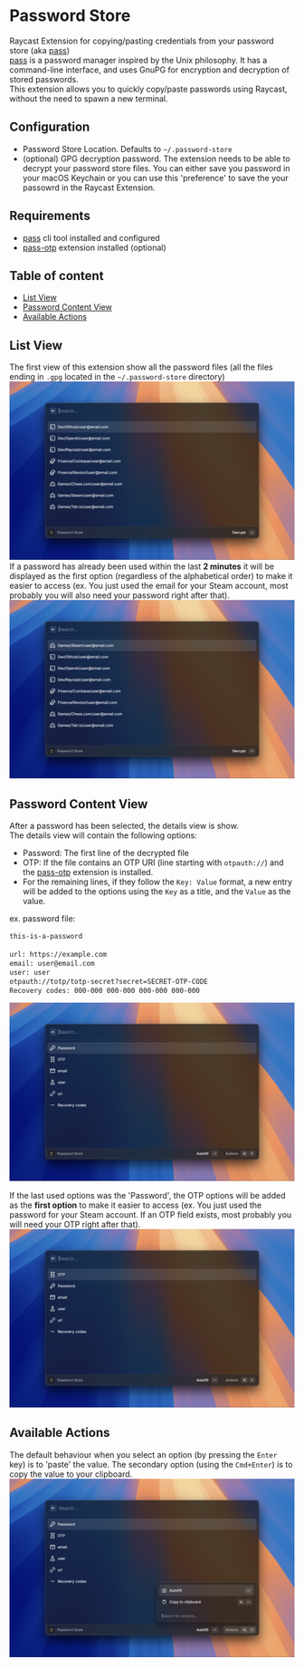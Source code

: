 # Password Store

Raycast Extension for copying/pasting credentials from your password store (aka [pass](https://passwordstore.org))  
[pass](https://passwordstore.org) is a password manager inspired by the Unix philosophy. It has a command-line interface, and uses GnuPG for encryption and decryption of stored passwords.  
This extension allows you to quickly copy/paste passwords using Raycast, without the need to spawn a new terminal.  

## Configuration
* Password Store Location. Defaults to `~/.password-store`
* (optional) GPG decryption password. The extension needs to be able to decrypt your password store files. You can either save you password in your macOS Keychain or you can use this 'preference' to save the your passowrd in the Raycast Extension.

## Requirements
* [pass](https://passwordstore.org) cli tool installed and configured
* [pass-otp](https://github.com/tadfisher/pass-otp) extension installed (optional)

## Table of content
- [List View](#list-view)
- [Password Content View](#password-content-view)
- [Available Actions](#available-actions)

## List View
The first view of this extension show all the password files (all the files ending in `.gpg` located in the `~/.password-store` directory)
![List Passwords](./media/01-pass-list.png)
If a password has already been used within the last **2 minutes** it will be displayed as the first option (regardless of the alphabetical order) to make it easier to access (ex. You just used the email for your Steam account, most probably you will also need your password right after that).
![List Passwords](./media/02-pass-list-order.png)

## Password Content View
After a password has been selected, the details view is show.  
The details view will contain the following options:  
  * Password: The first line of the decrypted file
  * OTP: If the file contains an OTP URI (line starting with `otpauth://`) and the [pass-otp](https://github.com/tadfisher/pass-otp) extension is installed.
  * For the remaining lines, if they follow the `Key: Value` format, a new entry will be added to the options using the `Key` as a title, and the `Value` as the value.

ex. password file:
```
this-is-a-password

url: https://example.com
email: user@email.com
user: user
otpauth://totp/totp-secret?secret=SECRET-OTP-CODE
Recovery codes: 000-000 000-000 000-000 000-000
```
![Password Details](./media/03-pass-details.png)

If the last used options was the 'Password', the OTP options will be added as the **first option** to make it easier to access (ex. You just used the password for your Steam account. If an OTP field exists, most probably you will need your OTP right after that).
![List Passwords](./media/04-pass-details-order.png)

## Available Actions
The default behaviour when you select an option (by pressing the `Enter` key) is to 'paste' the value. The secondary option (using the `Cmd+Enter`) is to copy the value to your clipboard.
![Password Actions](./media/05-pass-actions.png)
